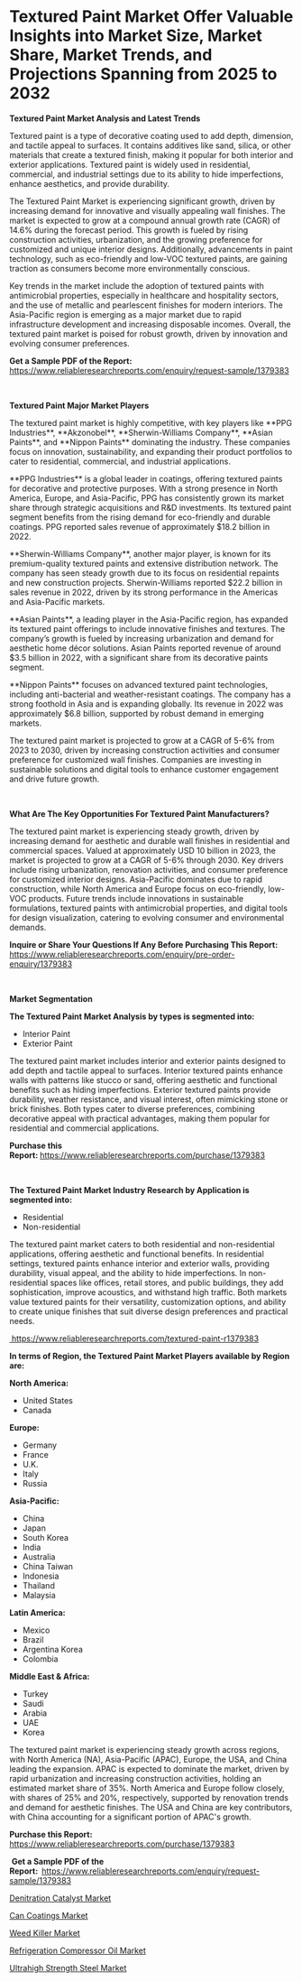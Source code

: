 <p><h1>Textured Paint Market Offer Valuable Insights into Market Size, Market Share, Market Trends, and Projections Spanning from 2025 to 2032</h1></p><p><strong>Textured Paint Market Analysis and Latest Trends</strong></p>
<p><p>Textured paint is a type of decorative coating used to add depth, dimension, and tactile appeal to surfaces. It contains additives like sand, silica, or other materials that create a textured finish, making it popular for both interior and exterior applications. Textured paint is widely used in residential, commercial, and industrial settings due to its ability to hide imperfections, enhance aesthetics, and provide durability.</p><p>The Textured Paint Market is experiencing significant growth, driven by increasing demand for innovative and visually appealing wall finishes. The market is expected to grow at a compound annual growth rate (CAGR) of 14.6% during the forecast period. This growth is fueled by rising construction activities, urbanization, and the growing preference for customized and unique interior designs. Additionally, advancements in paint technology, such as eco-friendly and low-VOC textured paints, are gaining traction as consumers become more environmentally conscious.</p><p>Key trends in the market include the adoption of textured paints with antimicrobial properties, especially in healthcare and hospitality sectors, and the use of metallic and pearlescent finishes for modern interiors. The Asia-Pacific region is emerging as a major market due to rapid infrastructure development and increasing disposable incomes. Overall, the textured paint market is poised for robust growth, driven by innovation and evolving consumer preferences.</p></p>
<p><strong>Get a Sample PDF of the Report:&nbsp;</strong> <a href="https://www.reliableresearchreports.com/enquiry/request-sample/1379383?utm_campaign=36&utm_medium=2&utm_source=Github&utm_content=ia&utm_term=24012025&utm_id=textured-paint">https://www.reliableresearchreports.com/enquiry/request-sample/1379383</a></p>
<p>&nbsp;</p>
<p><strong>Textured Paint Major Market Players</strong></p>
<p><p>The textured paint market is highly competitive, with key players like **PPG Industries**, **Akzonobel**, **Sherwin-Williams Company**, **Asian Paints**, and **Nippon Paints** dominating the industry. These companies focus on innovation, sustainability, and expanding their product portfolios to cater to residential, commercial, and industrial applications.</p><p>**PPG Industries** is a global leader in coatings, offering textured paints for decorative and protective purposes. With a strong presence in North America, Europe, and Asia-Pacific, PPG has consistently grown its market share through strategic acquisitions and R&D investments. Its textured paint segment benefits from the rising demand for eco-friendly and durable coatings. PPG reported sales revenue of approximately $18.2 billion in 2022.</p><p>**Sherwin-Williams Company**, another major player, is known for its premium-quality textured paints and extensive distribution network. The company has seen steady growth due to its focus on residential repaints and new construction projects. Sherwin-Williams reported $22.2 billion in sales revenue in 2022, driven by its strong performance in the Americas and Asia-Pacific markets.</p><p>**Asian Paints**, a leading player in the Asia-Pacific region, has expanded its textured paint offerings to include innovative finishes and textures. The company’s growth is fueled by increasing urbanization and demand for aesthetic home décor solutions. Asian Paints reported revenue of around $3.5 billion in 2022, with a significant share from its decorative paints segment.</p><p>**Nippon Paints** focuses on advanced textured paint technologies, including anti-bacterial and weather-resistant coatings. The company has a strong foothold in Asia and is expanding globally. Its revenue in 2022 was approximately $6.8 billion, supported by robust demand in emerging markets.</p><p>The textured paint market is projected to grow at a CAGR of 5-6% from 2023 to 2030, driven by increasing construction activities and consumer preference for customized wall finishes. Companies are investing in sustainable solutions and digital tools to enhance customer engagement and drive future growth.</p></p>
<p>&nbsp;</p>
<p><strong>What Are The Key Opportunities For Textured Paint Manufacturers?</strong></p>
<p><p>The textured paint market is experiencing steady growth, driven by increasing demand for aesthetic and durable wall finishes in residential and commercial spaces. Valued at approximately USD 10 billion in 2023, the market is projected to grow at a CAGR of 5-6% through 2030. Key drivers include rising urbanization, renovation activities, and consumer preference for customized interior designs. Asia-Pacific dominates due to rapid construction, while North America and Europe focus on eco-friendly, low-VOC products. Future trends include innovations in sustainable formulations, textured paints with antimicrobial properties, and digital tools for design visualization, catering to evolving consumer and environmental demands.</p></p>
<p><strong>Inquire or Share Your Questions If Any Before Purchasing This Report:</strong> <a href="https://www.reliableresearchreports.com/enquiry/pre-order-enquiry/1379383?utm_campaign=36&utm_medium=2&utm_source=Github&utm_content=ia&utm_term=24012025&utm_id=textured-paint">https://www.reliableresearchreports.com/enquiry/pre-order-enquiry/1379383</a></p>
<p>&nbsp;</p>
<p><strong>Market Segmentation</strong></p>
<p><strong>The Textured Paint Market Analysis by types is segmented into:</strong></p>
<p><ul><li>Interior Paint</li><li>Exterior Paint</li></ul></p>
<p><p>The textured paint market includes interior and exterior paints designed to add depth and tactile appeal to surfaces. Interior textured paints enhance walls with patterns like stucco or sand, offering aesthetic and functional benefits such as hiding imperfections. Exterior textured paints provide durability, weather resistance, and visual interest, often mimicking stone or brick finishes. Both types cater to diverse preferences, combining decorative appeal with practical advantages, making them popular for residential and commercial applications.</p></p>
<p><strong>Purchase this Report:&nbsp;</strong><a href="https://www.reliableresearchreports.com/purchase/1379383?utm_campaign=36&utm_medium=2&utm_source=Github&utm_content=ia&utm_term=24012025&utm_id=textured-paint">https://www.reliableresearchreports.com/purchase/1379383</a></p>
<p>&nbsp;</p>
<p><strong>The Textured Paint Market Industry Research by Application is segmented into:</strong></p>
<p><ul><li>Residential</li><li>Non-residential</li></ul></p>
<p><p>The textured paint market caters to both residential and non-residential applications, offering aesthetic and functional benefits. In residential settings, textured paints enhance interior and exterior walls, providing durability, visual appeal, and the ability to hide imperfections. In non-residential spaces like offices, retail stores, and public buildings, they add sophistication, improve acoustics, and withstand high traffic. Both markets value textured paints for their versatility, customization options, and ability to create unique finishes that suit diverse design preferences and practical needs.</p></p>
<p><a href="https://www.reliableresearchreports.com/textured-paint-r1379383?utm_campaign=36&utm_medium=2&utm_source=Github&utm_content=ia&utm_term=24012025&utm_id=textured-paint">&nbsp;https://www.reliableresearchreports.com/textured-paint-r1379383</a></p>
<p><strong>In terms of Region, the Textured Paint Market Players available by Region are:</strong></p>
<p>
    <p> <strong> North America: </strong>
        <ul>
            <li>United States</li>
            <li>Canada</li>
        </ul>
        </p> 
    <p> <strong> Europe: </strong>
        <ul>
            <li>Germany</li>
            <li>France</li>
            <li>U.K.</li>
            <li>Italy</li>
            <li>Russia</li>
        </ul>
        </p> 
    <p> <strong> Asia-Pacific: </strong>
        <ul>
            <li>China</li>
            <li>Japan</li>
            <li>South Korea</li>
            <li>India</li>
            <li>Australia</li>
            <li>China Taiwan</li>
            <li>Indonesia</li>
            <li>Thailand</li>
            <li>Malaysia</li>
        </ul>
        </p> 
    <p> <strong> Latin America: </strong>
        <ul>
            <li>Mexico</li>
            <li>Brazil</li>
            <li>Argentina Korea</li>
            <li>Colombia</li>
        </ul>
        </p> 
    <p> <strong> Middle East & Africa: </strong>
        <ul>
            <li>Turkey</li>
            <li>Saudi</li>
            <li>Arabia</li>
            <li>UAE</li>
            <li>Korea</li>
        </ul>
    </p>
    </p>
<p><p>The textured paint market is experiencing steady growth across regions, with North America (NA), Asia-Pacific (APAC), Europe, the USA, and China leading the expansion. APAC is expected to dominate the market, driven by rapid urbanization and increasing construction activities, holding an estimated market share of 35%. North America and Europe follow closely, with shares of 25% and 20%, respectively, supported by renovation trends and demand for aesthetic finishes. The USA and China are key contributors, with China accounting for a significant portion of APAC's growth.</p></p>
<p><strong>Purchase this Report: </strong><a href="https://www.reliableresearchreports.com/purchase/1379383?utm_campaign=36&utm_medium=2&utm_source=Github&utm_content=ia&utm_term=24012025&utm_id=textured-paint">https://www.reliableresearchreports.com/purchase/1379383</a></p>
<p>&nbsp;<strong>Get a Sample PDF of the Report:&nbsp;&nbsp;</strong><a href="https://www.reliableresearchreports.com/enquiry/request-sample/1379383?utm_campaign=36&utm_medium=2&utm_source=Github&utm_content=ia&utm_term=24012025&utm_id=textured-paint">https://www.reliableresearchreports.com/enquiry/request-sample/1379383</a></p>
<p><strong></strong></p>
<p><p><a href="https://github.com/jeastefanowicz7816/Market-Research-Report-List-1/blob/main/denitration-catalyst-market.md?utm_campaign=36&utm_medium=2&utm_source=Github&utm_content=ia&utm_term=24012025&utm_id=textured-paint">Denitration Catalyst Market</a></p><p><a href="https://github.com/oslieselotte2192/Market-Research-Report-List-1/blob/main/can-coatings-market.md?utm_campaign=36&utm_medium=2&utm_source=Github&utm_content=ia&utm_term=24012025&utm_id=textured-paint">Can Coatings Market</a></p><p><a href="https://github.com/tambraunrue691969/Market-Research-Report-List-1/blob/main/weed-killer-market.md?utm_campaign=36&utm_medium=2&utm_source=Github&utm_content=ia&utm_term=24012025&utm_id=textured-paint">Weed Killer Market</a></p><p><a href="https://github.com/siobhanbusker813/Market-Research-Report-List-1/blob/main/refrigeration-compressor-oil-market.md?utm_campaign=36&utm_medium=2&utm_source=Github&utm_content=ia&utm_term=24012025&utm_id=textured-paint">Refrigeration Compressor Oil Market</a></p><p><a href="https://github.com/tona7vba/Market-Research-Report-List-1/blob/main/ultrahigh-strength-steel-market.md?utm_campaign=36&utm_medium=2&utm_source=Github&utm_content=ia&utm_term=24012025&utm_id=textured-paint">Ultrahigh Strength Steel Market</a></p></p>
